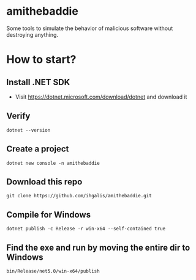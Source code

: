 # amithebaddie
Some tools to simulate the behavior of malicious software without destroying anything.

# How to start?
## Install .NET SDK
- Visit https://dotnet.microsoft.com/download/dotnet and download it

## Verify
```
dotnet --version
```

## Create a project
```
dotnet new console -n amithebaddie
```

## Download this repo
```
git clone https://github.com/ihgalis/amithebaddie.git
```

## Compile for Windows
```
dotnet publish -c Release -r win-x64 --self-contained true
```

## Find the exe and run by moving the entire dir to Windows
```
bin/Release/net5.0/win-x64/publish
```